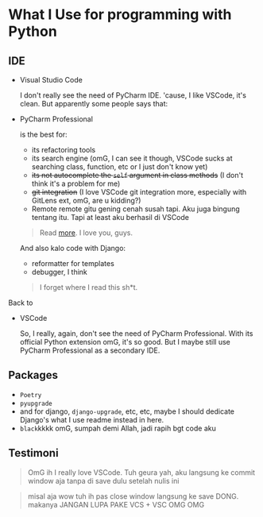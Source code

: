 # What I Use for programming with Python

## IDE

- Visual Studio Code
  
  I don't really see the need of PyCharm IDE. 'cause, I like VSCode, it's clean. But apparently some people says that:

- PyCharm Professional
  
  is the best for:
  - its refactoring tools
  - its search engine (omG, I can see it though, VSCode sucks at searching class, function, etc or I just don't know yet)
  - ~~its not autocomplete the `self` argument in class methods~~ (I don't think it's a problem for me)
  - ~~git integration~~ (I love VSCode git integration more, especially with GitLens ext, omG, are u kidding?)
  - Remote remote gitu gening cenah susah tapi. Aku juga bingung tentang itu. Tapi at least aku berhasil di VSCode

  > Read [more](https://www.reddit.com/r/Python/comments/10jkbcc/what_are_the_benefits_of_pycharm_over_vs_code/). I love you, guys.

  And also kalo code with Django:
  - reformatter for templates
  - debugger, I think

  > I forget where I read this sh*t.

Back to
- VSCode
  
  So, I really, again, don't see the need of PyCharm Professional. With its official Python extension omG, it's so good. But I maybe still use PyCharm Professional as a secondary IDE.

## Packages

- `Poetry`
- `pyupgrade`
- and for django, `django-upgrade`, etc, etc, maybe I should dedicate Django's what I use readme instead in here.
- `black`kkkk omG, sumpah demi Allah, jadi rapih bgt code aku

## Testimoni

> OmG ih I really love VSCode. Tuh geura yah, aku langsung ke commit window aja tanpa di save dulu setelah nulis ini

> misal aja wow tuh ih pas close window langsung ke save DONG. makanya JANGAN LUPA PAKE VCS + VSC OMG OMG
